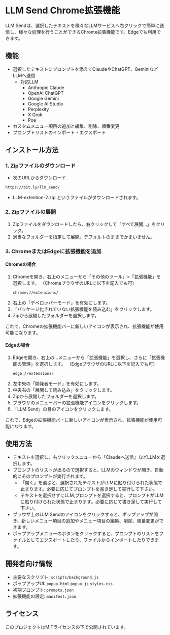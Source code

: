 # LLM Send Chrome拡張機能

LLM Sendは、選択したテキストを様々なLLMサービスへ右クリックで簡単に送信し、様々な処理を行うことができるChrome拡張機能です。Edgeでも利用できます。

## 機能
- 選択したテキストにプロンプトを添えてClaudeやChatGPT、GeminiなどLLMへ送信
  - 対応LLM
    - Anthropic Claude
    - OpenAI ChatGPT
    - Google Gemini
    - Google AI Studio
    - Perplexity
    - X Grok
    - Poe
- カスタムメニュー項目の追加と編集、削除、順番変更
- プロンプトリストのインポート・エクスポート

## インストール方法

### 1. Zipファイルのダウンロード
- 次のURLからダウンロード
```
https://bit.ly/llm_send/
```
- LLM-extention-2.zip というファイルがダウンロードされます。

### 2. Zipファイルの展開

1. Zipファイルをダウンロードしたら、右クリックして「すべて展開...」をクリック。
2. 適当なフォルダーを指定して展開。デフォルトのままでかまいません。

### 3. ChromeまたはEdgeに拡張機能を追加
#### Chromeの場合
1. Chromeを開き、右上のメニューから「その他のツール」>「拡張機能」を選択します。
 （ChromeブラウザのURLに以下を記入でも可）
   ```
   chrome://extensions/
   ```
3. 右上の「デベロッパーモード」を有効にします。
4. 「パッケージ化されていない拡張機能を読み込む」をクリックします。
5. Zipから展開したフォルダーを選択します。

これで、Chromeの拡張機能バーに新しいアイコンが表示され、拡張機能が使用可能になります。

#### Edgeの場合
1. Edgeを開き、右上の...メニューから「拡張機能」を選択し、さらに「拡張機能の管理」を選択します。
 （EdgeブラウザのURLに以下を記入でも可）
   ```
   edge://extensions/
   ```
3. 左中央の「開発者モード」を有効にします。
4. 中央右の「展開して読み込み」をクリックします。
5. Zipから展開したフォルダーを選択します。
6. ブラウザのメニューバーの拡張機能アイコンをクリックします。
7. 「LLM Send」の目のアイコンをクリックします。

これで、Edgeの拡張機能バーに新しいアイコンが表示され、拡張機能が使用可能になります。

## 使用方法
- テキストを選択し、右クリックメニューから「Claudeへ送信」などLLMを選択します。
- プロンプトのリストが出るので選択すると、LLMのウィンドウが開き、自動的にそのプロンプトが実行されます。
  - 「開く」を選ぶと、選択されたテキストがLLMに貼り付けられた状態で止まります。必要に応じてプロンプトを書き足して実行して下さい。
  - テキストを選択せずにLLM,プロンプトを選択すると、プロンプトがLLMに貼り付けられた状態で止まります。必要に応じて書き足して実行して下さい。
- ブラウザ上のLLM Sendのアイコンをクリックすると、ポップアップが開き、新しいメニュー項目の追加やメニュー項目の編集、削除、順番変更ができます。
- ポップアップメニューのボタンをクリックすると、プロンプトのリストをファイルとしてエクスポートしたり、ファイルからインポートしたりできます。

## 開発者向け情報
- 主要なスクリプト: `scripts/background.js`
- ポップアップUI: `popup.html` `popup.js` `styles.css`
- 初期プロンプト: `prompts.json`
- 拡張機能の設定: `manifest.json`

## ライセンス
このプロジェクトはMITライセンスの下で公開されています。
